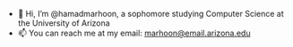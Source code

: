 - 👋 Hi, I’m @hamadmarhoon, a sophomore studying Computer Science at the University of Arizona
- 📫 You can reach me at my email: marhoon@email.arizona.edu

<!---
hamadmarhoon/hamadmarhoon is a ✨ special ✨ repository because its `README.md` (this file) appears on your GitHub profile.
You can click the Preview link to take a look at your changes.
--->
